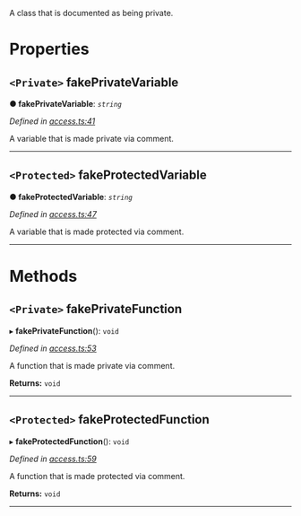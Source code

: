 

A class that is documented as being private.

# Properties
<a id="fakeprivatevariable"></a>

## `<Private>` fakePrivateVariable

**●  fakePrivateVariable**:  *`string`* 

*Defined in [access.ts:41](https://github.com/tgreyjs/typedoc-plugin-markdown/blob/master/tests/src/access.ts#L41)*

A variable that is made private via comment.

___

<a id="fakeprotectedvariable"></a>

## `<Protected>` fakeProtectedVariable

**●  fakeProtectedVariable**:  *`string`* 

*Defined in [access.ts:47](https://github.com/tgreyjs/typedoc-plugin-markdown/blob/master/tests/src/access.ts#L47)*

A variable that is made protected via comment.

___

# Methods
<a id="fakeprivatefunction"></a>

## `<Private>` fakePrivateFunction

▸ **fakePrivateFunction**(): `void`

*Defined in [access.ts:53](https://github.com/tgreyjs/typedoc-plugin-markdown/blob/master/tests/src/access.ts#L53)*

A function that is made private via comment.

**Returns:** `void`

___

<a id="fakeprotectedfunction"></a>

## `<Protected>` fakeProtectedFunction

▸ **fakeProtectedFunction**(): `void`

*Defined in [access.ts:59](https://github.com/tgreyjs/typedoc-plugin-markdown/blob/master/tests/src/access.ts#L59)*

A function that is made protected via comment.

**Returns:** `void`

___

